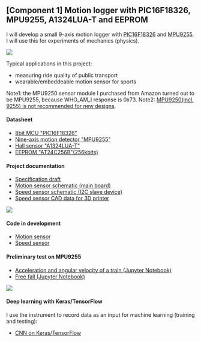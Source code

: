 ## [Component 1] Motion logger with PIC16F18326, MPU9255, A1324LUA-T and EEPROM

I will develop a small 9-axis motion logger with [PIC16F18326](http://ww1.microchip.com/downloads/en/DeviceDoc/40001839B.pdf) and [MPU9255](https://stanford.edu/class/ee267/misc/MPU-9255-Datasheet.pdf). I will use this for experiments of mechanics (physics).

![](./doc/mpu9250_front.jpg)

Typical applications in this project:
- measuring ride quality of public transport
- wearable/embeddeable motion sensor for sports

Note1: the MPU9250 sensor module I purchased from Amazon turned out to be MPU9255, because WHO_AM_I response is 0x73.
Note2: [MPU9250(incl. 9255) is not recommended for new designs](https://www.invensense.com/products/motion-tracking/9-axis/).

#### Datasheet

- [8bit MCU "PIC16F18326"](http://ww1.microchip.com/downloads/en/DeviceDoc/40001839B.pdf)
- [Nine-axis motion detector "MPU9255"](https://stanford.edu/class/ee267/misc/MPU-9255-Datasheet.pdf)
- [Hall sensor "A1324LUA-T"](https://www.allegromicro.com/~/media/Files/Datasheets/A1324-5-6-Datasheet.ashx)
- [EEPROM "AT24C256B"(256kbits)](http://akizukidenshi.com/download/at24c256b.pdf)

#### Project documentation

- [Specification draft](https://docs.google.com/presentation/d/e/2PACX-1vS1QRvp0iwG9tbEkca-ZsDFF7-tqjf2MM4x4-hfQBJTx4DSAqnX8e7i9MFr4HT65ORehIFEavOaND_r/pub?start=false&loop=false&delayms=3000)
- [Motion sensor schematic (main board)](./kicad/motion_detector/motion_detector.pdf)
- [Speed sensor schematic (I2C slave device)](./kicad/speed_sensor/speed_sensor.pdf)
- [Speed sensor CAD data for 3D printer](./freecad/speed_pulses.stl)

![](./doc/3D_printed_speed_pulses.jpg)

#### Code in development

- [Motion sensor](./src/pic16f18326/motion_sensor.X)
- [Speed sensor](./src/pic16f18326/speed_sensor.X)

#### Preliminary test on MPU9255

- [Acceleration and angular velocity of a train (Jupyter Notebook)](./jupyter/motion_in_a_train.ipynb)
- [Free fall (Jupyter Notebook)](./jupyter/motion_sensor_free_fall.ipynb)

![](./jupyter/raw_data_gravity_free_fall.jpg)

#### Deep learning with Keras/TensorFlow

I use the instrument to record data as an input for machine learning (training and testing):
- [CNN on Keras/TensorFlow](./tensorflow/machine_learning_CNN_Keras.ipynb)
